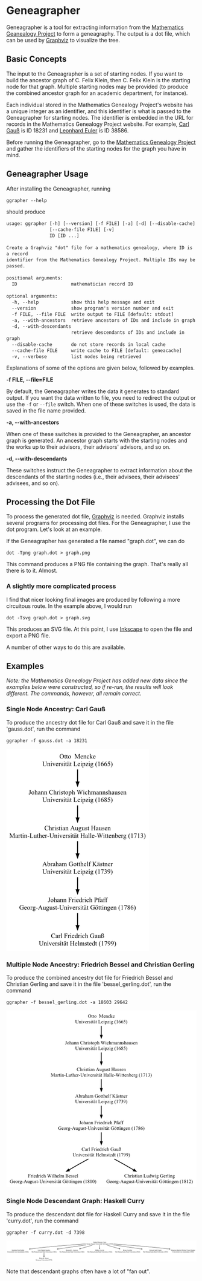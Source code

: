 # Geneagrapher
Geneagrapher is a tool for extracting information from the
[Mathematics Geanealogy
Project](https://www.genealogy.math.ndsu.nodak.edu/) to form a
geneagraphy. The output is a dot file, which can be used by
[Graphviz](https://graphviz.org/) to visualize the tree.

## Basic Concepts
The input to the Geneagrapher is a set of starting nodes. If you want
to build the ancestor graph of C. Felix Klein, then C. Felix Klein is
the starting node for that graph. Multiple starting nodes may be
provided (to produce the combined ancestor graph for an academic
department, for instance).

Each individual stored in the Mathematics Genealogy Project's website
has a unique integer as an identifier, and this identifier is what is
passed to the Geneagrapher for starting nodes. The identifier is
embedded in the URL for records in the Mathematics Genealogy Project
website. For example, [Carl
Gauß](https://genealogy.math.ndsu.nodak.edu/id.php?id=18231) is ID
18231 and [Leonhard
Euler](https://genealogy.math.ndsu.nodak.edu/id.php?id=38586) is ID
38586.

Before running the Geneagrapher, go to the [Mathematics Genealogy
Project](https://genealogy.math.ndsu.nodak.edu/) and gather the
identifiers of the starting nodes for the graph you have in mind.

## Geneagrapher Usage
After installing the Geneagrapher, running

```
ggrapher --help
```

should produce

```
usage: ggrapher [-h] [--version] [-f FILE] [-a] [-d] [--disable-cache]
                [--cache-file FILE] [-v]
                ID [ID ...]

Create a Graphviz "dot" file for a mathematics genealogy, where ID is a record
identifier from the Mathematics Genealogy Project. Multiple IDs may be passed.

positional arguments:
  ID                    mathematician record ID

optional arguments:
  -h, --help            show this help message and exit
  --version             show program's version number and exit
  -f FILE, --file FILE  write output to FILE [default: stdout]
  -a, --with-ancestors  retrieve ancestors of IDs and include in graph
  -d, --with-descendants
                        retrieve descendants of IDs and include in graph
  --disable-cache       do not store records in local cache
  --cache-file FILE     write cache to FILE [default: geneacache]
  -v, --verbose         list nodes being retrieved
```

Explanations of some of the options are given below, followed by
examples.

**-f FILE, --file=FILE**

By default, the Geneagrapher writes the data it generates to standard
output. If you want the data written to file, you need to redirect the
output or use the `-f` or `--file` switch. When one of these switches
is used, the data is saved in the file name provided.

**-a, --with-ancestors**

When one of these switches is provided to the Geneagrapher, an
ancestor graph is generated. An ancestor graph starts with the
starting nodes and the works up to their advisors, their advisors'
advisors, and so on.

**-d, --with-descendants**

These switches instruct the Geneagrapher to extract information about
the descendants of the starting nodes (i.e., their advisees, their
advisees' advisees, and so on).

## Processing the Dot File
To process the generated dot file,
[Graphviz](https://www.graphviz.org/) is needed. Graphviz installs
several programs for processing dot files. For the Geneagrapher, I use
the dot program. Let's look at an example.

If the Geneagrapher has generated a file named "graph.dot", we can do

```
dot -Tpng graph.dot > graph.png
```

This command produces a PNG file containing the graph. That's really
all there is to it. Almost.

### A slightly more complicated process

I find that nicer looking final images are produced by following a
more circuitous route. In the example above, I would run

```
dot -Tsvg graph.dot > graph.svg
```

This produces an SVG file. At this point, I use
[Inkscape](https://inkscape.org) to open the file and export a PNG
file.

A number of other ways to do this are available.

## Examples
_Note: the Mathematics Genealogy Project has added new data since the
examples below were constructed, so if re-run, the results will look
different. The commands, however, all remain correct._

### Single Node Ancestry: Carl Gau&szlig;
To produce the ancestry dot file for Carl Gauß and save it in the file
'gauss.dot', run the command

```
ggrapher -f gauss.dot -a 18231
```

![Gauss math genealogy](images/gauss-geneagraph.png)

### Multiple Node Ancestry: Friedrich Bessel and Christian Gerling
To produce the combined ancestry dot file for Friedrich Bessel and
Christian Gerling and save it in the file 'bessel_gerling.dot', run
the command

```
ggrapher -f bessel_gerling.dot -a 18603 29642
```

![Bessel-Gerling math genealogy](images/bessel-gerling-geneagraph.png)

### Single Node Descendant Graph: Haskell Curry
To produce the descendant dot file for Haskell Curry and save it in
the file 'curry.dot', run the command

```
ggrapher -f curry.dot -d 7398
```

![Curry math genealogy descendants](images/curry-geneagraph.png)

Note that descendant graphs often have a lot of "fan out".
